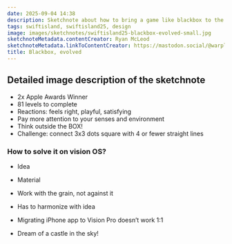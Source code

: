 ```yaml
---
date: 2025-09-04 14:38
description: Sketchnote about how to bring a game like blackbox to the vision pro from Shift Island 2025
tags: swiftisland, swiftisland25, design
image: images/sketchnotes/swiftisland25-blackbox-evolved-small.jpg
sketchnoteMetadata.contentCreator: Ryan McLeod
sketchnoteMetadata.linkToContentCreator: https://mastodon.social/@warpling
title: Blackbox, evolved
---
```


## Detailed image description of the sketchnote

- 2x Apple Awards Winner
- 81 levels to complete
- Reactions: feels right, playful, satisfying
- Pay more attention to your senses and environment
- Think outside the BOX!
- Challenge: connect 3x3 dots square with 4 or fewer straight lines

### How to solve it on vision OS?
- Idea
- Material

- Work with the grain, not against it
- Has to harmonize with idea
- Migrating iPhone app to Vision Pro doesn’t work 1:1
- Dream of a castle in the sky!
